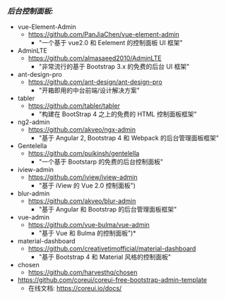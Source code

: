 
### *后台控制面板:*

* vue-Element-Admin 
  * https://github.com/PanJiaChen/vue-element-admin 
      * "一个基于 vue2.0 和 Eelement 的控制面板 UI 框架"
* AdminLTE 
  * https://github.com/almasaeed2010/AdminLTE 
    * "非常流行的基于 Bootstrap 3.x 的免费的后台 UI 框架"
* ant-design-pro 
  * https://github.com/ant-design/ant-design-pro 
    * "开箱即用的中台前端/设计解决方案"
* tabler 
  * https://github.com/tabler/tabler 
    * "构建在 BootStrap 4 之上的免费的 HTML 控制面板框架"
* ng2-admin 
  * https://github.com/akveo/ngx-admin 
    * "基于 Angular 2, Bootstrap 4 和 Webpack 的后台管理面板框架"
* Gentelella
  * https://github.com/puikinsh/gentelella 
      * "一个基于 Bootstarp 的免费的后台控制面板"
* iview-admin 
    * https://github.com/iview/iview-admin 
      * "基于 iView 的 Vue 2.0 控制面板")
* blur-admin 
  * https://github.com/akveo/blur-admin 
    * "基于 Angular 和 Bootstrap 的后台管理面板框架"
* vue-admin 
  * https://github.com/vue-bulma/vue-admin 
    * "基于 Vue 和 Bulma 的控制面板")*
* material-dashboard
  * https://github.com/creativetimofficial/material-dashboard 
    * "基于 Bootstrap 4 和 Material 风格的控制面板"
* chosen 
  * https://github.com/harvesthq/chosen
* https://github.com/coreui/coreui-free-bootstrap-admin-template
  * 在线文档: https://coreui.io/docs/
